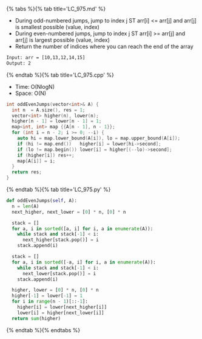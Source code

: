 {% tabs %}{% tab title='LC_975.md' %}

* During odd-numbered jumps, jump to index j ST arr[i] <= arr[j] and arr[j] is smallest possible (value, index)
* During even-numbered jumps, jump to index j ST arr[i] >= arr[j] and arr[j] is largest possible (value, index)
* Return the number of indices where you can reach the end of the array

```txt
Input: arr = [10,13,12,14,15]
Output: 2
```

{% endtab %}{% tab title='LC_975.cpp' %}

* Time: O(NlogN)
* Space: O(N)

```cpp
int oddEvenJumps(vector<int>& A) {
  int n  = A.size(), res = 1;
  vector<int> higher(n), lower(n);
  higher[n - 1] = lower[n - 1] = 1;
  map<int, int> map {{A[n - 1], n - 1}};
  for (int i = n - 2; i >= 0; --i) {
    auto hi = map.lower_bound(A[i]), lo = map.upper_bound(A[i]);
    if (hi != map.end())   higher[i] = lower[hi->second];
    if (lo != map.begin()) lower[i] = higher[(--lo)->second];
    if (higher[i]) res++;
    map[A[i]] = i;
  }
  return res;
}
```

{% endtab %}{% tab title='LC_975.py' %}

```py
def oddEvenJumps(self, A):
  n = len(A)
  next_higher, next_lower = [0] * n, [0] * n

  stack = []
  for a, i in sorted([a, i] for i, a in enumerate(A)):
    while stack and stack[-1] < i:
      next_higher[stack.pop()] = i
    stack.append(i)

  stack = []
  for a, i in sorted([-a, i] for i, a in enumerate(A)):
    while stack and stack[-1] < i:
      next_lower[stack.pop()] = i
    stack.append(i)

  higher, lower = [0] * n, [0] * n
  higher[-1] = lower[-1] = 1
  for i in range(n - 1)[::-1]:
    higher[i] = lower[next_higher[i]]
    lower[i] = higher[next_lower[i]]
  return sum(higher)
```

{% endtab %}{% endtabs %}
